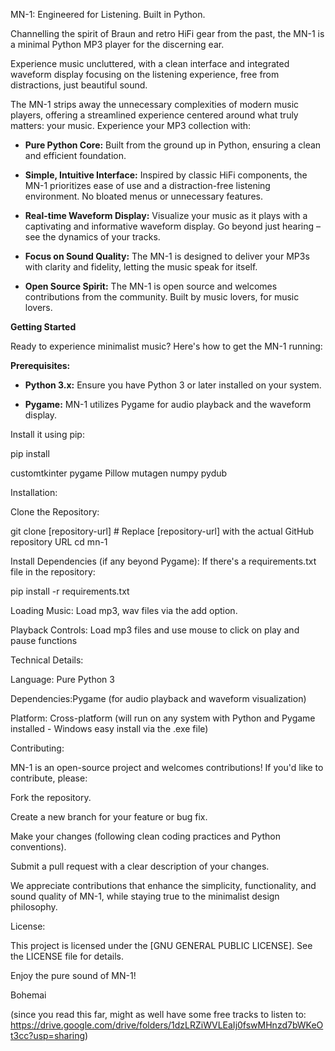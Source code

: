 MN-1: Engineered for Listening. Built in Python.

Channelling the spirit of Braun and retro HiFi gear from the past, the MN-1 is a minimal Python MP3 player for the discerning ear.

Experience music uncluttered, with a clean interface and integrated waveform display focusing on the listening experience, free from distractions, just beautiful sound.

The MN-1 strips away the unnecessary complexities of modern music players, offering a streamlined experience centered around what truly matters: your music.  Experience your MP3 collection with:

* **Pure Python Core:**  Built from the ground up in Python, ensuring a clean and efficient foundation.

* **Simple, Intuitive Interface:** Inspired by classic HiFi components, the MN-1 prioritizes ease of use and a distraction-free listening environment.  No bloated menus or unnecessary features.

* **Real-time Waveform Display:** Visualize your music as it plays with a captivating and informative waveform display. Go beyond just hearing – see the dynamics of your tracks.

* **Focus on Sound Quality:**  The MN-1 is designed to deliver your MP3s with clarity and fidelity, letting the music speak for itself.

* **Open Source Spirit:**  The MN-1 is open source and welcomes contributions from the community.  Built by music lovers, for music lovers.

**Getting Started**

Ready to experience minimalist music? Here's how to get the MN-1 running:

**Prerequisites:**

* **Python 3.x:** Ensure you have Python 3 or later installed on your system.

* **Pygame:**  MN-1 utilizes Pygame for audio playback and the waveform display. 

Install it using pip:
 
pip install

customtkinter
pygame
Pillow
mutagen
numpy
pydub


Installation:

Clone the Repository:

git clone [repository-url]  # Replace [repository-url] with the actual GitHub repository URL
cd mn-1

Install Dependencies (if any beyond Pygame): If there's a requirements.txt file in the repository:

pip install -r requirements.txt

Loading Music: Load mp3, wav files via the add option.

Playback Controls: Load mp3 files and use mouse to click on play and pause functions

Technical Details:

Language: Pure Python 3

Dependencies:Pygame (for audio playback and waveform visualization)


Platform: Cross-platform (will run on any system with Python and Pygame installed - Windows easy install via the .exe file)


Contributing:

MN-1 is an open-source project and welcomes contributions! If you'd like to contribute, please:

Fork the repository.

Create a new branch for your feature or bug fix.

Make your changes (following clean coding practices and Python conventions).

Submit a pull request with a clear description of your changes.

We appreciate contributions that enhance the simplicity, functionality, and sound quality of MN-1, while staying true to the minimalist design philosophy.

License:

This project is licensed under the [GNU GENERAL PUBLIC LICENSE]. See the LICENSE file for details.

Enjoy the pure sound of MN-1!

Bohemai

(since you read this far, might as well have some free tracks to listen to: https://drive.google.com/drive/folders/1dzLRZiWVLEaIj0fswMHnzd7bWKeOt3cc?usp=sharing)
